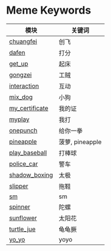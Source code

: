 # Meme Keywords

| 模块 | 关键词 |
|------|--------|
| [chuangfei](./memes/chuangfei) | 创飞 |
| [dafen](./memes/dafen) | 打分 |
| [get_up](./memes/get_up) | 起床 |
| [gongzei](./memes/gongzei) | 工贼 |
| [interaction](./memes/interaction) | 互动 |
| [mix_dog](./memes/mix_dog) | 小狗 |
| [my_certificate](./memes/my_certificate) | 我的证 |
| [myplay](./memes/myplay) | 我打 |
| [onepunch](./memes/onepunch) | 给你一拳 |
| [pineapple](./memes/pineapple) | 菠萝, pineapple |
| [play_baseball](./memes/play_baseball) | 打棒球 |
| [police_car](./memes/police_car) | 警车 |
| [shadow_boxing](./memes/shadow_boxing) | 太极 |
| [slipper](./memes/slipper) | 拖鞋 |
| [sm](./memes/sm) | sm |
| [spinner](./memes/spinner) | 陀螺 |
| [sunflower](./memes/sunflower) | 太阳花 |
| [turtle_jue](./memes/turtle_jue) | 龟龟撅 |
| [yo_yo](./memes/yo_yo) | yoyo |
